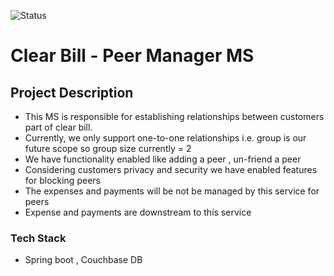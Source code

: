 ![Status](https://img.shields.io/badge/status-in-development-orange)

# Clear Bill - Peer Manager MS 

## Project Description

* This MS is responsible for establishing relationships between customers part of clear bill.
* Currently, we only support one-to-one relationships i.e. group is our future scope so group size currently = 2
* We have functionality enabled like adding a peer , un-friend a peer
* Considering customers privacy and security we have enabled features for blocking peers
* The expenses and payments will be not be managed by this service for peers
* Expense and payments are downstream to this service


### Tech Stack 
* Spring boot , Couchbase DB

